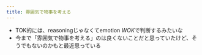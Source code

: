 ```yaml
---
title: 雰囲気で物事を考える
---
```


* TOK的には、reasoningじゃなくてemotion *WOK*で判断するみたいな
* 今まで「雰囲気で物事を考える」のは良くないことだと思っていたけど、そうでもないのかもと最近思っている
